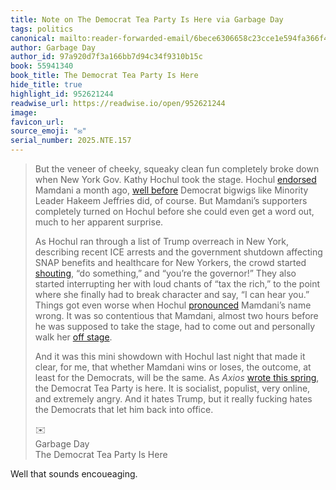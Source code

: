 ```yaml
---
title: Note on The Democrat Tea Party Is Here via Garbage Day
tags: politics
canonical: mailto:reader-forwarded-email/6bece6306658c23cce1e594fa366f40f
author: Garbage Day
author_id: 97a920d7f3a166bb7d94c34f9310b15c
book: 55941340
book_title: The Democrat Tea Party Is Here
hide_title: true
highlight_id: 952621244
readwise_url: https://readwise.io/open/952621244
image:
favicon_url:
source_emoji: "✉️"
serial_number: 2025.NTE.157
---
```

> But the veneer of cheeky, squeaky clean fun completely broke down when New York Gov. Kathy Hochul took the stage. Hochul [endorsed](https://elink835.www.garbageday.email/ss/c/u001.Qr6Ovh5taOidqUa5P-dRpbz6P3E9vcWv_fwZpkSQ0ycVsAjJXdNTBO811BVGLqKxQJ07OU-ShQQobkOaL_x_LtKMAKM6Fm4vfE8TvqX9jgQPpdIBxc99r_yDLlNJ-VHGwYeXakzZtjRwKotKxBfdOzvO94aE3_-PLDfs2WHH9Ay3bUqSHsBYuh69BQb6VX9BSC8bGeg21Si1rH7-QyZFbsuRzOojVVnyP_2pZb-TIIFlDZ_2uA5kTdVgJzyy56KcSdnAWdp8iBCAT-uzu7UjTQY0eVg81Mx1bFhlYrLush3Jj46HQR6Akwoc8R3G4T-E/4l3/aG8M_cLTTnauPTvrbDc-Fw/h11/h001.EmtmJ44xV9LrvA9Jiym13ITpWnKl_rgv88poaHXvw1k) Mamdani a month ago, [well before](https://elink835.www.garbageday.email/ss/c/u001.Qr6Ovh5taOidqUa5P-dRpbz6P3E9vcWv_fwZpkSQ0yd-tdjd-03VDE70V365t8OqXS6Z2v8jx01pzq-EZDSOYVXbNeVLwIo7BcJBOCraRhJrXCwozpuLDqzYGo9J5Htsa2zqIU8S3Tq4mq4rwpndVkrm3pDB9LIumhRQpUs4nPYxQ6VSMnP-cwJlCbRDN37zk_BkjZlxiaXFGv4lddxtd0AhXQkSBUtPMw27f_XZVlQfHxn0jlaWNCglt90snZuBUJN83Dbw9P8zbrYrIztehSQ9pGR0liplZiej3krh2LbqYiDeiuOivH8tZJj9hnreLxD6XF4ATolxJb9UTA-FSA/4l3/aG8M_cLTTnauPTvrbDc-Fw/h12/h001.8i44hTE5DzCXd85r31A-ZsvITCo92_E03QG2gWvx_Fw) Democrat bigwigs like Minority Leader Hakeem Jeffries did, of course. But Mamdani’s supporters completely turned on Hochul before she could even get a word out, much to her apparent surprise.
> 
> As Hochul ran through a list of Trump overreach in New York, describing recent ICE arrests and the government shutdown affecting SNAP benefits and healthcare for New Yorkers, the crowd started [shouting](https://elink835.www.garbageday.email/ss/c/u001.lb1dIn65uO3MH7EGkQFpCfewSVK-hM0CUfuqUE1rBJ9A6P6L-midvhNmZpFPHMS6LW6smAbA-cl2-CvG1kBwhGvF7eV_BvyyFMCraGQw93v0s72MZIyRU-Ejeb71aYR5gTVPg6__3OlCwZCEsSNGDBNBwVdjmK_NQEXNqaN1Aof6ex56qDxx9AnC-NYBw_TslkHH2Jp2Kvmby0XKHRKB6HI1KGdaNA7UV_e2-RiRg3nffyBcLWYWraS2SspxJ7yMlw4QbE-t0EzUf-UmkDi8-o6M6wAdER7jyfrJxhyo-CY/4l3/aG8M_cLTTnauPTvrbDc-Fw/h13/h001._AxfhcZhL0Pw-td1o_AIqnN83pd6ZF17rQTV47COb5s), “do something,” and “you’re the governor!” They also started interrupting her with loud chants of “tax the rich,” to the point where she finally had to break character and say, “I can hear you.” Things got even worse when Hochul [pronounced](https://elink835.www.garbageday.email/ss/c/u001.lb1dIn65uO3MH7EGkQFpCfewSVK-hM0CUfuqUE1rBJ9A6P6L-midvhNmZpFPHMS6LW6smAbA-cl2-CvG1kBwhIWDjgLjyAWdPh-qG23b6VmN4IYUin6hnogo0jNEdl6FciQDL8Fo5t64gCKGA3ihRE0PX5IF9LTwHMVdmW47TCiD-3Rz-UwdOwjJ_XdvRSHfACDcYkCaIPp6XQ2iH_1hLtsbmhJ6mDvpaKSnYYzP76Stk-4B9Q2nnp5Cl9Mgcnlb1BSfFNrkp3SNtAayYIfTj-Eg3LyX4GZdJJJwJg2YSgo/4l3/aG8M_cLTTnauPTvrbDc-Fw/h14/h001.Px29b5AgY9zOPlUC5Eqrg3EW8wBBixst5haM83Ykafk) Mamdani’s name wrong. It was so contentious that Mamdani, almost two hours before he was supposed to take the stage, had to come out and personally walk her [off stage](https://elink835.www.garbageday.email/ss/c/u001.lb1dIn65uO3MH7EGkQFpCfewSVK-hM0CUfuqUE1rBJ9A6P6L-midvhNmZpFPHMS6LW6smAbA-cl2-CvG1kBwhMMG_-8WprY8bcKzw23jpSlrmdyRNg-98RRMtNWuvE-F-0xHOsRC5Vb9P-z0l5Rvk6JEVYjNAZBYKC1kMXHkny51kiTmblD1e-uFxyyt0U44Qaq8B3IdPoH0iLCMuOF3GIGg_3gdOW1RnvHX49AW0g16WAhPGxbzb8d0xD9lBOGepmqY-a1LLK9fUiESZmoXTowLZ5c6tkmXEasbYm8xhc4/4l3/aG8M_cLTTnauPTvrbDc-Fw/h15/h001.hePZurS2mwFry31Uur9jdMbCgJQLhwwmRY07BYMYb94).
> 
> And it was this mini showdown with Hochul last night that made it clear, for me, that whether Mamdani wins or loses, the outcome, at least for the Democrats, will be the same. As *Axios* [wrote this spring](https://elink835.www.garbageday.email/ss/c/u001.Qr6Ovh5taOidqUa5P-dRpd7x9UyjzUw3NUrOVX1UCcfnc0M7YrahPwnNRHFulYaf-PwsVJiua1yTg0MYYkv6jC2YdLwId9loO1XeixdbPzvWuM5FIyMn6ZkYOipnk1EXRyOL7_uXczeEaw7dHxvv25AWKeun6y0yDBOt6dbg3L8VoYHonnm48tv8OFwhtg-xkqSQqdrbhp-lrw5vtKdoJiDcreXnVbww_ev1bjwSTMjMASpdFc_4OaYUctFOubqOoI_UO9juscRGJIFekH8lzVcpSwOzkUhnvgRogcRzxhY/4l3/aG8M_cLTTnauPTvrbDc-Fw/h16/h001.7VCYmzaeMv2v5bmFN4lQNHQ4RB12qfwri5gc9SHFnj8), the Democrat Tea Party is here. It is socialist, populist, very online, and extremely angry. And it hates Trump, but it really fucking hates the Democrats that let him back into office.
> <div class="quoteback-footer"><div class="quoteback-avatar"><span class="mini-emoji"> ✉️</span></div><div class="quoteback-metadata"><div class="metadata-inner"><span style="display:none">FROM:</span><div aria-label="Garbage Day" class="quoteback-author"> Garbage Day</div><div aria-label="The Democrat Tea Party Is Here" class="quoteback-title"> The Democrat Tea Party Is Here</div></div></div></div>

Well that sounds encoueaging.